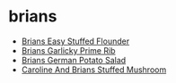 # brians

 * [Brians Easy Stuffed Flounder](index/b/brians-easy-stuffed-flounder.json)
 * [Brians Garlicky Prime Rib](index/b/brians-garlicky-prime-rib.json)
 * [Brians German Potato Salad](index/b/brians-german-potato-salad.json)
 * [Caroline And Brians Stuffed Mushroom](index/c/caroline-and-brians-stuffed-mushroom.json)
